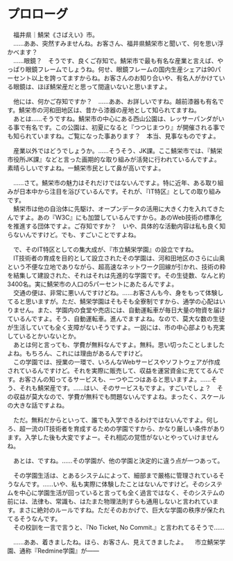 # プロローグ

　福井県｜鯖栄《さばえい》市。  
　……ああ、突然すみませんね。お客さん、福井県鯖栄市と聞いて、何を思い浮かべます？  
　……眼鏡？　そうです、良くご存知で。鯖栄市で最も有名な産業と言えば、やっぱり眼鏡フレームでしょうね。何せ、眼鏡フレームの国内生産シェアは90パーセント以上を誇ってますからね。お客さんのお知り合いや、有名人がかけている眼鏡は、ほぼ鯖栄産だと思って間違いないと思いますよ。

　他には、何かご存知ですか？　……ああ、お詳しいですね。越前漆器も有名です。鯖栄市の河和田地区は、昔から漆器の産地として知られてますね。  
　あとは……そうですね。鯖栄市の中心にある西山公園は、レッサーパンダがいる事で有名です。この公園は、初夏になると『つつじまつり』が開催される事でも知られていますね。ご覧になった事あります？　本当、見事なものですよ。

　産業以外ではどうでしょうか。……そうそう、JK課。ここ鯖栄市では、『鯖栄市役所JK課』などと言った画期的な取り組みが活発に行われているんですよ。素晴らしいですよね。一鯖栄市民として鼻が高いですよ。

　……さて。鯖栄市の魅力はそれだけではないんですよ。特に近年、ある取り組みが日本中から注目を浴びているんです。それが、『IT特区』としての取り組みです。  
　鯖栄市は他の自治体に先駆け、オープンデータの活用に大きく力を入れてきたんですよ。あの『W3C』にも加盟しているんですから。あのWeb技術の標準化を推進する団体ですよ。ご存知ですか？　いや、具体的な活動内容は私も良く知らないんですけど。でも、すごいことですよね。

　で、そのIT特区としての集大成が、『市立鯖栄学園』の設立ですね。  
　IT技術者の育成を目的として設立されたその学園は、河和田地区のさらに山奥という不便な立地でありながら、超高速なネットワーク回線が引かれ、技術の粋を結集して建設された、それはそれは先進的な学園です。その生徒数、なんと約3400名。実に鯖栄市の人口の5パーセントにあたるんですよ。  
　交通の便は、非常に悪いんですけどね。……お客さんも今、身をもって体験してると思いますが。ただ、鯖栄学園はそもそも全寮制ですから、通学の心配はいりません。また、学園内の食堂や売店には、自動運転車が毎日大量の物資を届けているんですよ。そう、自動運転車。進んでますよね。なので、莫大な数の生徒が生活していても全く支障がないそうですよ。一説には、市の中心部よりも充実しているとかいないとか。  
　あとは何と言っても、学費が無料なんですよ。無料。思い切ったことしましたよね。もちろん、これには理由があるんですけど。  
　この学園では、授業の一環で、いろんなWebサービスやソフトウェアが作成されているんですけど。それを実際に販売して、収益を運営資金に充ててるんです。お客さんの知ってるサービスも、一つや二つはあると思いますよ。……そう、それも鯖栄産です。……はい、そのサービスもですよ。すごいでしょ？　その収益が莫大なので、学費が無料でも問題ないんですよね。まったく、スケールの大きな話ですよね。

　ただ。無料だからといって、誰でも入学できるわけではないんですよ。何しろ、超一流のIT技術者を育成するための学園ですから、かなり厳しい条件があります。入学した後も大変ですよー。それ相応の覚悟がないとやっていけませんね。

　あとは、ですね。……その学園が、他の学園と決定的に違う点が一つあって。

　その学園生活は、とあるシステムによって、細部まで厳格に管理されているそうなんです。……いや、私も実際に体験したことはないんですけど。そのシステムを中心に学園生活が回っていると言っても全く過言ではなく、そのシステムの前には、法律も、常識も、はたまた物理法則すらも通用しないと言われています。まさに絶対のルールですね。ただそのおかげで、巨大な学園の秩序が保たれてるそうなんです。  
　その校訓を一言で言うと、『No Ticket, No Commit.』と言われてるそうで……

　……ああ、着きましたね。ほら、お客さん、見えてきましたよ。
　市立鯖栄学園、通称『Redmine学園』が――
